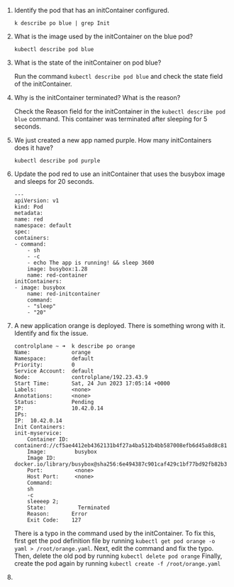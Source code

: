 1. Identify the pod that has an initContainer configured.

    `k describe po blue | grep Init`

2. What is the image used by the initContainer on the blue pod?

    `kubectl describe pod blue`

3. What is the state of the initContainer on pod blue?

    Run the command `kubectl describe pod blue` and check the state field of the initContainer.

4. Why is the initContainer terminated? What is the reason?

    Check the Reason field for the initContainer in the `kubectl describe pod blue` command. This container was terminated after sleeping for 5 seconds.

5. We just created a new app named purple. How many initContainers does it have?

    `kubectl describe pod purple`

8. Update the pod red to use an initContainer that uses the busybox image and sleeps for 20 seconds.

    ```
    ---
    apiVersion: v1
    kind: Pod
    metadata:
    name: red
    namespace: default
    spec:
    containers:
    - command:
        - sh
        - -c
        - echo The app is running! && sleep 3600
        image: busybox:1.28
        name: red-container
    initContainers:
    - image: busybox
        name: red-initcontainer
        command: 
        - "sleep"
        - "20"
    ```

9. A new application orange is deployed. There is something wrong with it. Identify and fix the issue.

    ```
    controlplane ~ ➜  k describe po orange
    Name:             orange
    Namespace:        default
    Priority:         0
    Service Account:  default
    Node:             controlplane/192.23.43.9
    Start Time:       Sat, 24 Jun 2023 17:05:14 +0000
    Labels:           <none>
    Annotations:      <none>
    Status:           Pending
    IP:               10.42.0.14
    IPs:
    IP:  10.42.0.14
    Init Containers:
    init-myservice:
        Container ID:  containerd://cf5ae4412eb4362131b4f27a4ba512b4bb587008efb6d45a8d8c81cc08eb3d79
        Image:         busybox
        Image ID:      docker.io/library/busybox@sha256:6e494387c901caf429c1bf77bd92fb82b33a68c0e19f6d1aa6a3ac8d27a7049d
        Port:          <none>
        Host Port:     <none>
        Command:
        sh
        -c
        sleeeep 2;
        State:          Terminated
        Reason:       Error
        Exit Code:    127
    ```

    There is a typo in the command used by the initContainer. To fix this, first get the pod definition file by running `kubectl get pod orange -o yaml > /root/orange.yaml`.
    Next, edit the command and fix the typo.
    Then, delete the old pod by running `kubectl delete pod orange`
    Finally, create the pod again by running `kubectl create -f /root/orange.yaml`




10.



